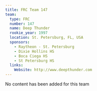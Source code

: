 ```yaml
---
title: FRC Team 147
team:
  type: FRC
  number: 147
  name: Deep Thunder
  rookie_year: 1997
  location: St. Petersburg, FL, USA
  sponsors:
    - Raytheon - St. Petersburg
    - Dixie Hollins HS
    - Boca Ciega HS
    - St Petersburg HS
  links:
    Website: http://www.deepthunder.com
---
```

No content has been added for this team